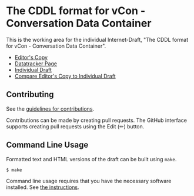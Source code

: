# The CDDL format for vCon - Conversation Data Container

This is the working area for the individual Internet-Draft, "The CDDL format for vCon - Conversation Data Container".

* [Editor's Copy](https://ietf-wg-vcon.github.io/draft-vcon-vcon-container/#go.draft-vcon-vcon-container.html)
* [Datatracker Page](https://datatracker.ietf.org/doc/draft-vcon-vcon-container)
* [Individual Draft](https://datatracker.ietf.org/doc/html/draft-vcon-vcon-container)
* [Compare Editor's Copy to Individual Draft](https://ietf-wg-vcon.github.io/draft-vcon-vcon-container/#go.draft-vcon-vcon-container.diff)


## Contributing

See the
[guidelines for contributions](https://github.com/ietf-wg-vcon/draft-vcon-vcon-container/blob/main/CONTRIBUTING.md).

Contributions can be made by creating pull requests.
The GitHub interface supports creating pull requests using the Edit (✏) button.


## Command Line Usage

Formatted text and HTML versions of the draft can be built using `make`.

```sh
$ make
```

Command line usage requires that you have the necessary software installed.  See
[the instructions](https://github.com/martinthomson/i-d-template/blob/main/doc/SETUP.md).

